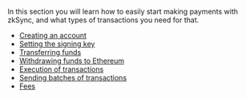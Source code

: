 In this section you will learn how to easily start making payments with zkSync, and what types of transactions you need for that. 


- [Creating an account](https://github.com/LesKukh/zksync-docs/blob/LesKukh-patch-2-1/docs/dev/payments-v2/create_account.md)
- [Setting the signing key]()
- [Transferring funds]()
- [Withdrawing funds to Ethereum]()
- [Execution of transactions]()
- [Sending batches of transactions]()
- [Fees]()
